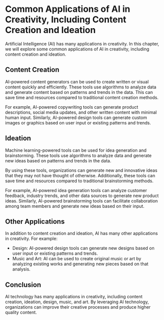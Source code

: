 Common Applications of AI in Creativity, Including Content Creation and Ideation
=================================================================================================================================================

Artificial Intelligence (AI) has many applications in creativity. In this chapter, we will explore some common applications of AI in creativity, including content creation and ideation.

Content Creation
----------------

AI-powered content generators can be used to create written or visual content quickly and efficiently. These tools use algorithms to analyze data and generate content based on patterns and trends in the data. This can save time and resources compared to traditional content creation methods.

For example, AI-powered copywriting tools can generate product descriptions, social media updates, and other written content with minimal human input. Similarly, AI-powered design tools can generate custom images or graphics based on user input or existing patterns and trends.

Ideation
--------

Machine learning-powered tools can be used for idea generation and brainstorming. These tools use algorithms to analyze data and generate new ideas based on patterns and trends in the data.

By using these tools, organizations can generate new and innovative ideas that they may not have thought of otherwise. Additionally, these tools can save time and resources compared to traditional brainstorming methods.

For example, AI-powered idea generation tools can analyze customer feedback, industry trends, and other data sources to generate new product ideas. Similarly, AI-powered brainstorming tools can facilitate collaboration among team members and generate new ideas based on their input.

Other Applications
------------------

In addition to content creation and ideation, AI has many other applications in creativity. For example:

* Design: AI-powered design tools can generate new designs based on user input or existing patterns and trends.
* Music and Art: AI can be used to create original music or art by analyzing existing works and generating new pieces based on that analysis.

Conclusion
----------

AI technology has many applications in creativity, including content creation, ideation, design, music, and art. By leveraging AI technology, organizations can improve their creative processes and produce higher quality content.
